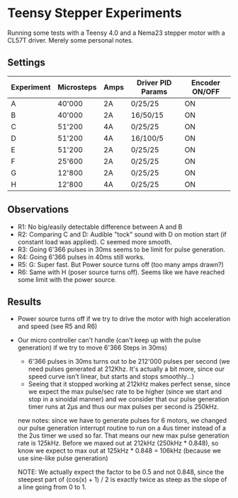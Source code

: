 # Teensy Stepper Experiments
Running some tests with a Teensy 4.0 and a Nema23 stepper motor with a CL57T driver. Merely some personal notes.

## Settings

Experiment | Microsteps | Amps | Driver PID Params | Encoder ON/OFF |
-----------|-----------|----------|----------|----------|
| A | 40'000    | 2A | 0/25/25 | ON |
| B | 40'000    | 2A | 16/50/15 | ON |
| C | 51'200    | 4A | 0/25/25 | ON |
| D | 51'200    | 4A | 16/100/5 | ON |
| E | 51'200    | 2A | 0/25/25 | ON |
| F | 25'600    | 2A | 0/25/25 | ON |
| G | 12'800    | 2A | 0/25/25 | ON |
| H | 12'800    | 4A | 0/25/25 | ON |

## Observations

- R1: No big/easily detectable difference between A and B
- R2: Comparing C and D: Audible "tock" sound with D on motion start (if constant load was applied). C seemed more smooth.
- R3: Going 6'366 pulses in 30ms seems to be limit for pulse generation.
- R4: Going 6'366 pulses in 40ms still works.
- R5: G: Super fast. But Power source turns off (too many amps drawn?)
- R6: Same with H (poser source turns off). Seems like we have reached some limit with the power source.

## Results

- Power source turns off if we try to drive the motor with high acceleration and speed (see R5 and R6)
- Our micro controller can't handle (can't keep up with the pulse generation) if we try to move 6'366 Steps in 30ms)
  - 6'366 pulses in 30ms turns out to be 212'000 pulses per second (we need pulses generated at 212Khz. It's actually a bit more, since our speed curve isn't linear, but starts and stops smoothly...)
  - Seeing that it stopped working at 212kHz makes perfect sense, since we expect the max pulse/sec rate to be higher (since we start and stop in a sinoidal manner) and we consider that our pulse generation timer runs at 2μs and thus our max pulses per second is 250kHz.


  new notes:
  since we have to generate pulses for 6 motors, we changed our pulse generation interrupt routine to run on a 4us timer instead of a the 2us timer we used so far.
  That means our new max pulse generation rate is 125kHz. Before we maxed out at 212kHz (250kHz * 0.848), so know we expect to max out at 125kHz * 0.848 = 106kHz (because we use sine-like pulse generation)

  NOTE: We actually expect the factor to be 0.5 and not 0.848, since the steepest part of (cos(x) + 1) / 2 is exactly twice as steep as the slope of a line going from 0 to 1.